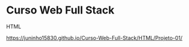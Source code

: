 # Curso Web Full Stack
 
 HTML
 
 https://juninho15830.github.io/Curso-Web-Full-Stack/HTML/Projeto-01/
